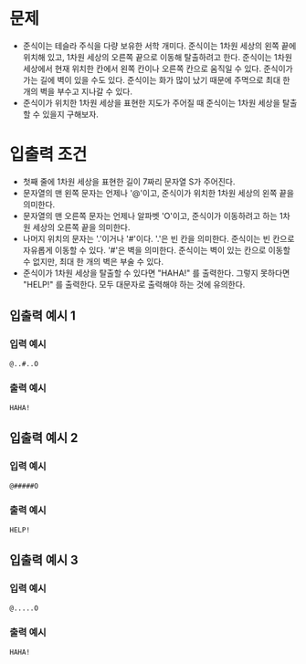 # 문제
* 준식이는 테슬라 주식을 다량 보유한 서학 개미다. 준식이는 1차원 세상의 왼쪽 끝에 위치해 있고, 1차원 세상의 오른쪽 끝으로 이동해 탈출하려고 한다. 준식이는 1차원 세상에서 현재 위치한 칸에서 왼쪽 칸이나 오른쪽 칸으로 움직일 수 있다. 준식이가 가는 길에 벽이 있을 수도 있다. 준식이는 화가 많이 났기 때문에 주먹으로 최대 한 개의 벽을 부수고 지나갈 수 있다.
* 준식이가 위치한 1차원 세상을 표현한 지도가 주어질 때 준식이는 1차원 세상을 탈출할 수 있을지 구해보자.
   
# 입출력 조건
* 첫째 줄에 1차원 세상을 표현한 길이 7짜리 문자열 S가 주어진다.
* 문자열의 맨 왼쪽 문자는 언제나 '@'이고, 준식이가 위치한 1차원 세상의 왼쪽 끝을 의미한다.
* 문자열의 맨 오른쪽 문자는 언제나 알파벳 'O'이고, 준식이가 이동하려고 하는 1차원 세상의 오른쪽 끝을 의미한다.
* 나머지 위치의 문자는 '.'이거나 '#'이다. '.'은 빈 칸을 의미한다. 준식이는 빈 칸으로 자유롭게 이동할 수 있다. '#'은 벽을 의미한다. 준식이는 벽이 있는 칸으로 이동할 수 없지만, 최대 한 개의 벽은 부술 수 있다.
* 준식이가 1차원 세상을 탈출할 수 있다면 "HAHA!" 를 출력한다. 그렇지 못하다면 "HELP!" 를 출력한다. 모두 대문자로 출력해야 하는 것에 유의한다.
   
## 입출력 예시 1
### 입력 예시
```
@..#..O
```
### 출력 예시
```
HAHA!
```

## 입출력 예시 2
### 입력 예시
```
@#####O
```
### 출력 예시
```
HELP!
```

## 입출력 예시 3
### 입력 예시
```
@.....O
```
### 출력 예시
```
HAHA!
```
